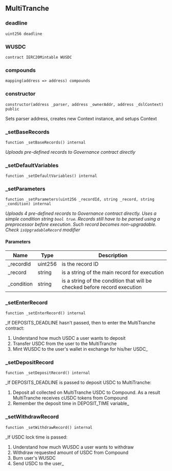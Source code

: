 ## MultiTranche

### deadline

```solidity
uint256 deadline
```

### WUSDC

```solidity
contract IERC20Mintable WUSDC
```

### compounds

```solidity
mapping(address => address) compounds
```

### constructor

```solidity
constructor(address _parser, address _ownerAddr, address _dslContext) public
```

Sets parser address, creates new Context instance, and setups Context

### _setBaseRecords

```solidity
function _setBaseRecords() internal
```

_Uploads pre-defined records to Governance contract directly_

### _setDefaultVariables

```solidity
function _setDefaultVariables() internal
```

### _setParameters

```solidity
function _setParameters(uint256 _recordId, string _record, string _condition) internal
```

_Uploads 4 pre-defined records to Governance contract directly.
Uses a simple condition string `bool true`.
Records still have to be parsed using a preprocessor before execution. Such record becomes
non-upgradable. Check `isUpgradableRecord` modifier_

#### Parameters

| Name | Type | Description |
| ---- | ---- | ----------- |
| _recordId | uint256 | is the record ID |
| _record | string | is a string of the main record for execution |
| _condition | string | is a string of the condition that will be checked before record execution |

### _setEnterRecord

```solidity
function _setEnterRecord() internal
```

_If DEPOSITS_DEADLINE hasn't passed, then to enter the MultiTranche contract:
1. Understand how much USDC a user wants to deposit
2. Transfer USDC from the user to the MultiTranche
3. Mint WUSDC to the user's wallet in exchange for his/her USDC_

### _setDepositRecord

```solidity
function _setDepositRecord() internal
```

_If DEPOSITS_DEADLINE is passed to deposit USDC to MultiTranche:
1. Deposit all collected on MultiTranche USDC to Compound.
   As a result MultiTranche receives cUSDC tokens from Compound
2. Remember the deposit time in DEPOSIT_TIME variable_

### _setWithdrawRecord

```solidity
function _setWithdrawRecord() internal
```

_If USDC lock time is passed:
1. Understand how much WUSDC a user wants to withdraw
2. Withdraw requested amount of USDC from Compound
3. Burn user's WUSDC
4. Send USDC to the user_

